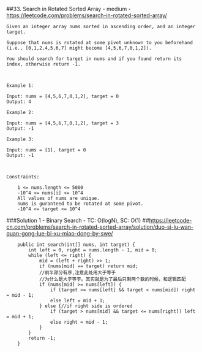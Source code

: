 ##33. Search in Rotated Sorted Array - medium - https://leetcode.com/problems/search-in-rotated-sorted-array/
```
Given an integer array nums sorted in ascending order, and an integer target.

Suppose that nums is rotated at some pivot unknown to you beforehand (i.e., [0,1,2,4,5,6,7] might become [4,5,6,7,0,1,2]).

You should search for target in nums and if you found return its index, otherwise return -1.

 

Example 1:

Input: nums = [4,5,6,7,0,1,2], target = 0
Output: 4

Example 2:

Input: nums = [4,5,6,7,0,1,2], target = 3
Output: -1

Example 3:

Input: nums = [1], target = 0
Output: -1

 

Constraints:

    1 <= nums.length <= 5000
    -10^4 <= nums[i] <= 10^4
    All values of nums are unique.
    nums is guranteed to be rotated at some pivot.
    -10^4 <= target <= 10^4
```
###Solution 1 - Binary Search - TC: O(logN), SC: O(1)
##https://leetcode-cn.com/problems/search-in-rotated-sorted-array/solution/duo-si-lu-wan-quan-gong-lue-bi-xu-miao-dong-by-swe/
```
    public int search(int[] nums, int target) {
        int left = 0, right = nums.length - 1, mid = 0;
        while (left <= right) {
            mid = (left + right) >> 1;
            if (nums[mid] == target) return mid;
            //前半部分有序,注意此处用大于等于
            //为什么是大于等于。其实就是为了最后只剩两个数的时候，和逻辑匹配
            if (nums[mid] >= nums[left]) {
                if (target >= nums[left] && target < nums[mid]) right = mid - 1;
                else left = mid + 1;
            } else {//if right side is ordered
                if (target > nums[mid] && target <= nums[right]) left = mid + 1;
                else right = mid - 1;
            }
        }
        return -1;
    }
```